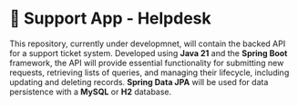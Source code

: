 # 🚧 Support App - Helpdesk

This repository, currently under developmnet, will contain the backed API for a support ticket system. Developed using **Java 21** and the **Spring Boot** framework, the API will provide essential functionality for submitting new requests, retrieving lists of queries, and managing their lifecycle, including updating and deleting records. **Spring Data JPA** will be used for data persistence with a **MySQL** or **H2** database.
